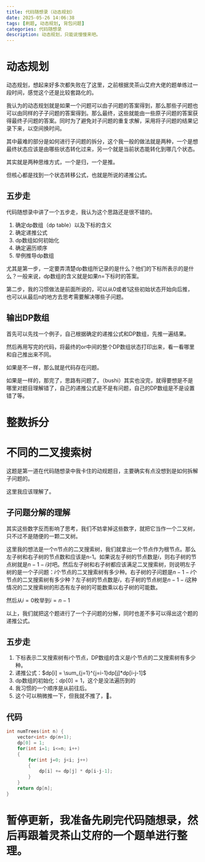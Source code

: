```yaml
---
title: 代码随想录（动态规划）
date: 2025-05-26 14:06:38
tags: [刷题, 动态规划, 背包问题]
categories: 代码随想录
description: 动态规划，只能说慢慢来吧。
---
```


# 动态规划

动态规划，想起来好多次都失败在了这里，之前根据灵茶山艾府大佬的题单练过一段时间，感觉这个还是比较套路化的。

我认为的动态规划就是如果一个问题可以由子问题的答案得到，那么那些子问题也可以由同样的子子问题的答案得到。那么最终，这些就能由一些原子问题的答案获得最终子问题的答案。同时为了避免对子问题的重复求解，采用将子问题的结果记录下来，以空间换时间。

其中最难的部分是如何进行子问题的拆分，这个我一般的做法就是两种，一个是想最终状态应该是由哪些状态转化过来，另一个就是当前状态能转化到哪几个状态。

其实就是两种思维方式，一个是归，一个是推。

但核心都是找到一个状态转移公式，也就是所说的递推公式。

## 五步走

代码随想录中讲了一个五步走，我认为这个思路还是很不错的。

1. 确定dp数组（dp table）以及下标的含义
2. 确定递推公式
3. dp数组如何初始化
4. 确定遍历顺序
5. 举例推导dp数组

尤其是第一步，一定要弄清楚dp数组所记录的是什么？他们的下标所表示的是什么？一般来说，dp数组的含义就是如果n=下标时的答案。

第二步，我的习惯做法是前面所说的，可以从0或者1这些初始状态开始向后推，也可以从最后n的地方去思考需要解决哪些子问题。

## 输出DP数组

首先可以先找一个例子，自己根据确定的递推公式和DP数组，先推一遍结果。

然后再用写完的代码，将最终的or中间的整个DP数组状态打印出来，看一看哪里和自己推出来不同。

如果是不一样，那么就是代码存在问题。

如果是一样的，那完了，思路有问题了。（bushi）其实也没完，就得要想是不是哪里对题目理解错了，自己的递推公式是不是有问题，自己的DP数组是不是设置错了等。

# 整数拆分

# 不同的二叉搜索树

这题是第一道在代码随想录中我卡住的动规题目，主要确实有点没想到是如何拆解子问题的。

这里我应该理解了。

## 子问题分解的理解

其实这些数字反而影响了思考，我们不妨拿掉这些数字，就把它当作一个二叉树，只不过不是随便的一颗二叉树。

这里我的想法是一个n节点的二叉搜索树，我们就拿出一个节点作为根节点。那么左子树和右子树的节点数和应该是n-1。如果说左子树的节点数是$i$，则右子树的节点树就是$n-1-i$对吧。然后左子树和右子树都应该满足二叉搜索树，则说明左子树的是一个子问题：$i$个节点的二叉搜索树有多少种。右子树的子问题是$n-1-i$个节点的二叉搜索树有多少种？左子树的节点数是$i$，右子树的节点树是$n-1-i$这种情况的二叉搜索树的形态有左子树的可能数乘以右子树的可能数。

然后从$i=0$枚举到$i=n-1$

以上，我们就把这个题进行了一个子问题的分解，同时也差不多可以得出这个题的递推公式。

## 五步走

1. 下标表示二叉搜索树有$i$个节点，DP数组的含义是$i$个节点的二叉搜索树有多少种。
2. 递推公式：$dp[i] = \sum_{j=1}^{j=i-1}dp[j]*dp[i-j-1]$
3. dp数组的初始化：$dp[0]=1$，这个是没法遍历到的
4. 我习惯的一个顺序是从前往后。
5. 这个可以稍微推一下，但我就不推了，🤭。

## 代码

```C++
int numTrees(int n) {
    vector<int> dp(n+1);
    dp[0] = 1;
    for(int i=1; i<=n; i++)
    {
        for(int j=0; j<i; j++)
        {
            dp[i] += dp[j] * dp[i-j-1];
        }
    }
    return dp[n];
}
```

# 暂停更新，我准备先刷完代码随想录，然后再跟着灵茶山艾府的一个题单进行整理。
